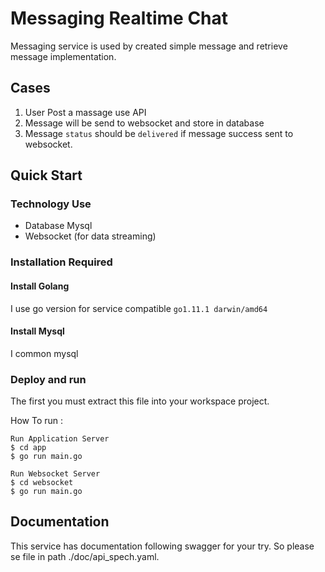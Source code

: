 # Messaging Realtime Chat
Messaging service is used by created simple message and retrieve message implementation.

## Cases
1. User Post a massage use API
2. Message will be send to websocket and store in database
3. Message `status` should be `delivered` if message success sent to websocket.

## Quick Start
### Technology Use
* Database Mysql
* Websocket (for data streaming)

### Installation Required
#### Install Golang
 I use go version for service compatible `go1.11.1 darwin/amd64`
#### Install Mysql
I common mysql

### Deploy and run
The first you must extract this file into your workspace project.

How To run :

    Run Application Server
    $ cd app
    $ go run main.go

    Run Websocket Server
    $ cd websocket
    $ go run main.go

## Documentation
This service has documentation following swagger for your try. So please se file in path ./doc/api_spech.yaml.

